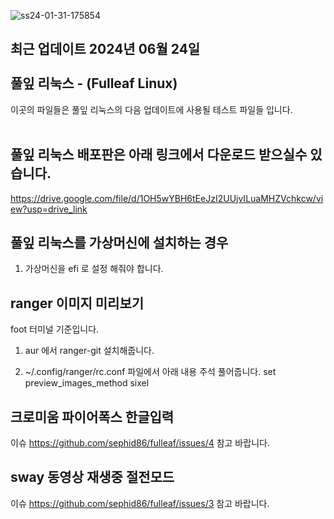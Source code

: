 ![ss24-01-31-175854](https://github.com/sephid86/fulleaf/assets/77107998/80d2117e-f617-4ab1-8634-5603873e92ba)

최근 업데이트 2024년 06월 24일 <br>
<br>
풀잎 리눅스 - (Fulleaf Linux) <br>
--
이곳의 파일들은 풀잎 리눅스의 다음 업데이트에 사용될 테스트 파일들 입니다.
<br>
<br>

풀잎 리눅스 배포판은 아래 링크에서 다운로드 받으실수 있습니다.<br>
--
https://drive.google.com/file/d/1OH5wYBH6tEeJzI2UUjvILuaMHZVchkcw/view?usp=drive_link
<br>

풀잎 리눅스를 가상머신에 설치하는 경우 
-
1. 가상머신을 efi 로 설정 해줘야 합니다.<br>

ranger 이미지 미리보기
-
foot 터미널 기준입니다.

1. aur 에서 ranger-git 설치해줍니다.

2. ~/.config/ranger/rc.conf 파일에서
아래 내용 주석 풀어줍니다.
set preview_images_method sixel

크로미움 파이어폭스 한글입력
-
이슈
https://github.com/sephid86/fulleaf/issues/4
참고 바랍니다.

sway 동영상 재생중 절전모드
-
이슈
https://github.com/sephid86/fulleaf/issues/3
참고 바랍니다.
